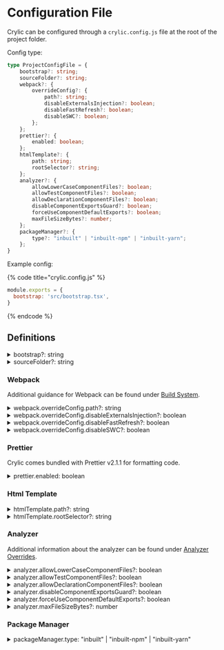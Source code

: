 # Configuration File

Crylic can be configured through a `crylic.config.js` file at the root of the project folder.

Config type:

```typescript
type ProjectConfigFile = {
    bootstrap?: string;
    sourceFolder?: string;
    webpack?: {
        overrideConfig?: {
            path?: string;
            disableExternalsInjection?: boolean;
            disableFastRefresh?: boolean;
            disableSWC?: boolean;
        };
    };
    prettier?: {
        enabled: boolean;
    };
    htmlTemplate?: {
        path: string;
        rootSelector?: string;
    };
    analyzer?: {
        allowLowerCaseComponentFiles?: boolean;
        allowTestComponentFiles?: boolean;
        allowDeclarationComponentFiles?: boolean;
        disableComponentExportsGuard?: boolean;
        forceUseComponentDefaultExports?: boolean;
        maxFileSizeBytes?: number;
    };
    packageManager?: {
        type?: "inbuilt" | "inbuilt-npm" | "inbuilt-yarn";
    };
}
```

Example config:

{% code title="crylic.config.js" %}
```javascript
module.exports = {
  bootstrap: 'src/bootstrap.tsx',
}
```
{% endcode %}

## Definitions

<details>

<summary>bootstrap?: string</summary>

_Default: undefined_

Defines a path to the [bootstrap file](../onboarding/bootstrap-file.md) for the project, relative to the project root. A bootstrap file defines a React component that encapsulates the component rendered by a frame, allowing providers, and similar constructs, to be set up within each frame.

</details>

<details>

<summary>sourceFolder?: string</summary>

_Default: "src/"_

Defines the root folder for all source files relative to the project root. Currently, only one source folder is supported.

</details>

### Webpack

Additional guidance for Webpack can be found under [Build System](../onboarding/build-system.md).

<details>

<summary>webpack.overrideConfig.path?: string</summary>

_Default: undefined_

Defines a path to the [Webpack override file](../onboarding/build-system.md#customizing-webpack) for the project, relative to the project root. The Webpack override file defines a function that overrides the active Webpack config.

</details>

<details>

<summary>webpack.overrideConfig.disableExternalsInjection?: boolean</summary>

_Default: false_

By default, Crylic will inject packaged versions of some NPM packages, such as React & React Refresh, allowing new projects to be worked on without installing dependencies.

If this is causing issues, this feature can be disabled, but be sure to either add React Refresh to the project dependencies or set `webpack.overrideConfig.disableFastRefresh` to `true`.

</details>

<details>

<summary>webpack.overrideConfig.disableFastRefresh?: boolean</summary>

_Default: false_

Disables React Fast Refresh, which may improve the stability of making changes but will slow down the speed at which changes will be reflected in a frame.

</details>

<details>

<summary>webpack.overrideConfig.disableSWC?: boolean</summary>

_Default: false_

Replaces SWC loader in the Webpack config with an equivalent Babel config. SWC is much faster than Babel at transpilation, so this option is not recommended.

</details>

### Prettier

Crylic comes bundled with Prettier v2.1.1 for formatting code.

<details>

<summary>prettier.enabled: boolean</summary>

_Default: Enabled if Prettier is installed within package.json_

Enables Prettier formatting of edited code.

</details>

### Html Template

<details>

<summary>htmlTemplate.path?: string</summary>

_Default: "public/index.html"_

Defines a path to the HTML template file for the project relative to the project root.

</details>

<details>

<summary>htmlTemplate.rootSelector?: string</summary>

_Default: "root"_

Defines the root element selector used to reference the element within the HTML template that ReactDOM will render to.

</details>

### Analyzer

Additional information about the analyzer can be found under [Analyzer Overrides](../onboarding/analyzer-overrides.md).

<details>

<summary>analyzer.allowLowerCaseComponentFiles?: boolean</summary>

_Default: false_

Allows files that start with a lower case letter to be considered component files.

</details>

<details>

<summary>analyzer.allowTestComponentFiles?: boolean</summary>

_Default: false_

Allows test files (files with `.test.` in the name) to be considered component files.

</details>

<details>

<summary>analyzer.allowDeclarationComponentFiles?: boolean</summary>

_Default: false_

Allows declaration files (files that end with `.d.ts`) to be considered component files.

</details>

<details>

<summary>analyzer.disableComponentExportsGuard?: boolean</summary>

_Default: false_

Forces a fallback default export to be used if the static analysis engine fails to pick up a component in a source file.

</details>

<details>

<summary>analyzer.forceUseComponentDefaultExports?: boolean</summary>

_Default: false_

Forces components to always use default exports instead of relying on the static analysis engine to pick the most likely component export.

</details>

<details>

<summary>analyzer.maxFileSizeBytes?: number</summary>

_Default: 50kb_

Specifies the largest file size that the static analysis engine will process.

</details>

### Package Manager

<details>

<summary>packageManager.type: "inbuilt" | "inbuilt-npm" | "inbuilt-yarn"</summary>

_Default: "inbuilt"_

Configures which package manager is used to install deps.

* `inbuilt` - auto selects `inbuilt-yarn` if a `yarn.lock` file is present in the project root; otherwise defaults to `inbuilt-npm`
* `inbuilt-npm` - runs a packaged version of npm
* `inbuilt-yarn` - runs a packaged version of yarn

</details>

